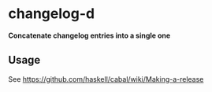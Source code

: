 # changelog-d

**Concatenate changelog entries into a single one**

## Usage

See https://github.com/haskell/cabal/wiki/Making-a-release
